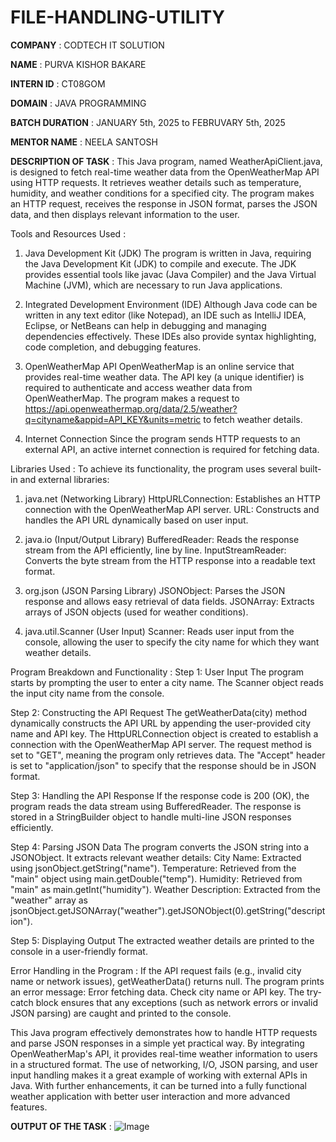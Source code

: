 # FILE-HANDLING-UTILITY

**COMPANY** : CODTECH IT SOLUTION

**NAME** : PURVA KISHOR BAKARE

**INTERN ID** : CT08GOM

**DOMAIN** : JAVA PROGRAMMING

**BATCH DURATION** : JANUARY 5th, 2025 to FEBRUVARY 5th, 2025

**MENTOR NAME** : NEELA SANTOSH

**DESCRIPTION OF TASK** : This Java program, named WeatherApiClient.java, is designed to fetch real-time weather data from the OpenWeatherMap API using HTTP requests. It retrieves weather details such as temperature, humidity, and weather conditions for a specified city. The program makes an HTTP request, receives the response in JSON format, parses the JSON data, and then displays relevant information to the user. 

Tools and Resources Used :
1. Java Development Kit (JDK)
The program is written in Java, requiring the Java Development Kit (JDK) to compile and execute.
The JDK provides essential tools like javac (Java Compiler) and the Java Virtual Machine (JVM), which are necessary to run Java applications.

2. Integrated Development Environment (IDE)
Although Java code can be written in any text editor (like Notepad), an IDE such as IntelliJ IDEA, Eclipse, or NetBeans can help in debugging and managing dependencies effectively.
These IDEs also provide syntax highlighting, code completion, and debugging features.

3. OpenWeatherMap API
OpenWeatherMap is an online service that provides real-time weather data.
The API key (a unique identifier) is required to authenticate and access weather data from OpenWeatherMap.
The program makes a request to https://api.openweathermap.org/data/2.5/weather?q=cityname&appid=API_KEY&units=metric to fetch weather details.

4. Internet Connection
Since the program sends HTTP requests to an external API, an active internet connection is required for fetching data.

Libraries Used :
To achieve its functionality, the program uses several built-in and external libraries:

1. java.net (Networking Library)
HttpURLConnection: Establishes an HTTP connection with the OpenWeatherMap API server.
URL: Constructs and handles the API URL dynamically based on user input.

2. java.io (Input/Output Library)
BufferedReader: Reads the response stream from the API efficiently, line by line.
InputStreamReader: Converts the byte stream from the HTTP response into a readable text format.

3. org.json (JSON Parsing Library)
JSONObject: Parses the JSON response and allows easy retrieval of data fields.
JSONArray: Extracts arrays of JSON objects (used for weather conditions).

4. java.util.Scanner (User Input)
Scanner: Reads user input from the console, allowing the user to specify the city name for which they want weather details.

Program Breakdown and Functionality :
Step 1: User Input
The program starts by prompting the user to enter a city name.
The Scanner object reads the input city name from the console.

Step 2: Constructing the API Request
The getWeatherData(city) method dynamically constructs the API URL by appending the user-provided city name and API key.
The HttpURLConnection object is created to establish a connection with the OpenWeatherMap API server.
The request method is set to "GET", meaning the program only retrieves data.
The "Accept" header is set to "application/json" to specify that the response should be in JSON format.

Step 3: Handling the API Response
If the response code is 200 (OK), the program reads the data stream using BufferedReader.
The response is stored in a StringBuilder object to handle multi-line JSON responses efficiently.

Step 4: Parsing JSON Data
The program converts the JSON string into a JSONObject.
It extracts relevant weather details:
City Name: Extracted using jsonObject.getString("name").
Temperature: Retrieved from the "main" object using main.getDouble("temp").
Humidity: Retrieved from "main" as main.getInt("humidity").
Weather Description: Extracted from the "weather" array as jsonObject.getJSONArray("weather").getJSONObject(0).getString("description").

Step 5: Displaying Output
The extracted weather details are printed to the console in a user-friendly format.

Error Handling in the Program :
If the API request fails (e.g., invalid city name or network issues), getWeatherData() returns null.
The program prints an error message:
Error fetching data. Check city name or API key.
The try-catch block ensures that any exceptions (such as network errors or invalid JSON parsing) are caught and printed to the console.

This Java program effectively demonstrates how to handle HTTP requests and parse JSON responses in a simple yet practical way. By integrating OpenWeatherMap's API, it provides real-time weather information to users in a structured format. The use of networking, I/O, JSON parsing, and user input handling makes it a great example of working with external APIs in Java. With further enhancements, it can be turned into a fully functional weather application with better user interaction and more advanced features.

**OUTPUT OF THE TASK** : 
![Image](https://github.com/user-attachments/assets/f049bf0c-6d0d-4a19-983c-b8954633f6f7)

